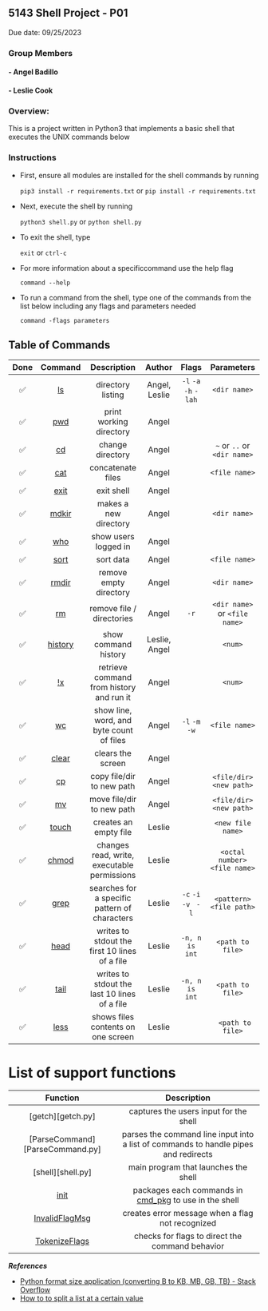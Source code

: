 ## 5143 Shell Project - P01

Due date: 09/25/2023

### Group Members

#### - Angel Badillo
#### - Leslie Cook

### Overview:

This is a project written in Python3 that implements a basic shell that executes the UNIX commands below

### Instructions

- First, ensure all modules are installed for the shell commands by running

  `pip3 install -r requirements.txt` or `pip install -r requirements.txt`

- Next, execute the shell by running

  `python3 shell.py` or `python shell.py`

- To exit the shell, type

  `exit` or `ctrl-c`

- For more information about a specificcommand use the help flag

  `command --help`

- To run a command from the shell, type one of the commands from the list below including any flags and parameters needed

  `command -flags parameters`
  

## Table of Commands

| Done |        Command        |                  Description                  |    Author    |             Flags             |            Parameters            |
| :--: | :--------------------: | :-------------------------------------------: | :-----------: | :---------------------------: | :-------------------------------: |
|  ✅  |    [ls](cmd_pkg/Ls.py)    |               directory listing               | Angel, Leslie | `-l` `-a` `-h` `-lah` |          `<dir name>`          |
|  ✅  |   [pwd](cmd_pkg/Pwd.py)   |            print working directory            |     Angel     |                              |                                  |
|  ✅  |    [cd](cmd_pkg/Cd.py)    |               change directory               |     Angel     |                              | `~` or `..` or `<dir name>` |
|  ✅  |   [cat](cmd_pkg/Cat.py)   |               concatenate files               |     Angel     |                              |          `<file name>`          |
|  ✅  |     [exit](shell.py)     |                  exit shell                  |     Angel     |                              |                                  |
|  ✅  | [mdkir](cmd_pkg/Mkdir.py) |             makes a new directory             |     Angel     |                              |          `<dir name>`          |
|  ✅  |   [who](cmd_pkg/Who.py)   |             show users logged in             |     Angel     |                              |                                  |
|  ✅  |  [sort](cmd_pkg/Sort.py)  |                   sort data                   |     Angel     |                              |          `<file name>`          |
|  ✅  |  [rmdir](cmd_pkg/Rmdir)  |            remove empty directory            |     Angel     |                              |          `<dir name>`          |
|  ✅  |    [rm](cmd_pkg/Rm.py)    |           remove file / directories           |     Angel     |            `-r`            | `<dir name>` or `<file name>` |
|  ✅  |    [history](shell.py)    |             show command history             | Leslie, Angel |                              |             `<num>`             |
|  ✅  |      [!x](shell.py)      |   retrieve command from history and run it   |     Angel     |                              |             `<num>`             |
|  ✅  |    [wc](cmd_pkg/Wc.py)    |   show line, word, and byte count of files   |     Angel     |     `-l` `-m` `-w`     |          `<file name>`          |
|  ✅  | [clear](cmd_pkg/Clear.py) |               clears the screen               |     Angel     |                              |                                  |
|  ✅  |    [cp](cmd_pkg/Cp.py)    |           copy file/dir to new path           |     Angel     |                              |     `<file/dir> <new path>`     |
|  ✅  |    [mv](cmd_pkg/Mv.py)    |           move file/dir to new path           |     Angel     |                              |     `<file/dir> <new path>`     |
|  ✅  | [touch](cmd_pkg/Touch.py) |             creates an empty file             |    Leslie    |                              |        `<new file name>`        |
|  ✅  | [chmod](cmd_pkg/Chmod.py) |  changes read, write, executable permissions  |    Leslie    |                              |  `<octal number> <file name>`  |
|  ✅  |  [grep](cmd_pkg/Grep.py)  | searches for a specific pattern of characters |    Leslie    | `-c` `-i` `-v ` `-l` |     `<pattern> <file path>`     |
|  ✅  |  [head](cmd_pkg/Head.py)  | writes to stdout the first 10 lines of a file |    Leslie    |       `-n, n is int`       |        `<path to file>`        |
|  ✅  |  [tail](cmd_pkg/Tail.py)  | writes to stdout the last 10 lines of a file |    Leslie    |       `-n, n is int`       |        `<path to file>`        |
|  ✅  |  [less](cmd_pkg/Less.py)  |      shows files contents on one screen      |    Leslie    |                              |        ` <path to file>`        |


# List of support functions
|        Function        |                  Description                  |
| :--------------------: | :-------------------------------------------: |
| [getch][getch.py]   | captures the users input for the shell |
| [ParseCommand][ParseCommand.py] | parses the command line input into a list of commands  to handle pipes and redirects |
| [shell][shell.py] | main program that launches the shell |
| [init](cmd_pkg/__init__.py) | packages each commands in [cmd_pkg](cmd_pkg) to use in the shell | 
| [InvalidFlagMsg](cmd_pkg/InvalidFlagMsg.py) | creates error message when a flag not recognized |        
| [TokenizeFlags](cmd_pkg/TokenizeFlags.py) | checks for flags to direct the command behavior |  

***References***

- [Python format size application (converting B to KB, MB, GB, TB) - Stack Overflow](https://stackoverflow.com/questions/12523586/python-format-size-application-converting-b-to-kb-mb-gb-tb)
- [How to to split a list at a certain value](https://stackoverflow.com/a/30538599)


